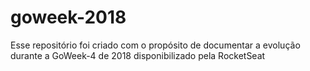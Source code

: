 # goweek-2018

Esse repositório foi criado com o propósito de documentar a evolução durante a GoWeek-4 de 2018 disponibilizado pela RocketSeat

